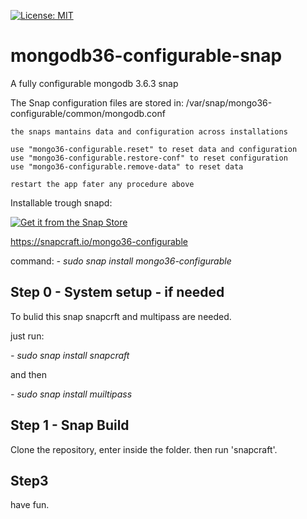   [![License: MIT](https://img.shields.io/badge/License-MIT-yellow.svg)](https://opensource.org/licenses/MIT)




# mongodb36-configurable-snap



A fully configurable mongodb 3.6.3 snap 


The Snap configuration files are stored in: /var/snap/mongo36-configurable/common/mongodb.conf 
    
    the snaps mantains data and configuration across installations
    
    use "mongo36-configurable.reset" to reset data and configuration    
    use "mongo36-configurable.restore-conf" to reset configuration
    use "mongo36-configurable.remove-data" to reset data 
    
    restart the app fater any procedure above   

Installable trough snapd:

[![Get it from the Snap Store](https://snapcraft.io/static/images/badges/en/snap-store-black.svg)](https://snapcraft.io/mongo36-configurable)

https://snapcraft.io/mongo36-configurable

command:
*- sudo snap install mongo36-configurable*


## Step 0 - System setup - if needed
To bulid this snap snapcrft and multipass are needed.

just run:

*- sudo snap install snapcraft*

and then

*- sudo snap install muiltipass*

## Step 1 - Snap Build

Clone the repository, enter inside the folder. then run 'snapcraft'.

## Step3 

have fun.

